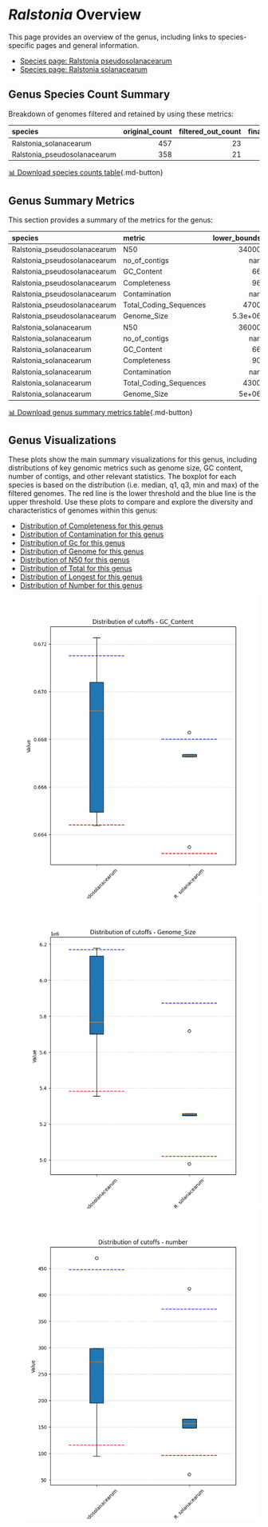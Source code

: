 # *Ralstonia* Overview
This page provides an overview of the genus, including links to species-specific pages and general information.

- [Species page: Ralstonia pseudosolanacearum](Ralstonia_pseudosolanacearum/index.md)
- [Species page: Ralstonia solanacearum](Ralstonia_solanacearum/index.md)
## Genus Species Count Summary
Breakdown of genomes filtered and retained by using these metrics:

| species                      |   original_count |   filtered_out_count |   final_count |
|:-----------------------------|-----------------:|---------------------:|--------------:|
| Ralstonia_solanacearum       |              457 |                   23 |           434 |
| Ralstonia_pseudosolanacearum |              358 |                   21 |           337 |


[📊 Download species counts table](species_counts.csv){.md-button}
## Genus Summary Metrics
This section provides a summary of the metrics for the genus:

| species                      | metric                 |   lower_bounds |   upper_bounds |
|:-----------------------------|:-----------------------|---------------:|---------------:|
| Ralstonia_pseudosolanacearum | N50                    |    34000       |      nan       |
| Ralstonia_pseudosolanacearum | no_of_contigs          |      nan       |      450       |
| Ralstonia_pseudosolanacearum | GC_Content             |       66       |       68       |
| Ralstonia_pseudosolanacearum | Completeness           |       96       |      nan       |
| Ralstonia_pseudosolanacearum | Contamination          |      nan       |        3       |
| Ralstonia_pseudosolanacearum | Total_Coding_Sequences |     4700       |     5600       |
| Ralstonia_pseudosolanacearum | Genome_Size            |        5.3e+06 |        6.2e+06 |
| Ralstonia_solanacearum       | N50                    |    36000       |      nan       |
| Ralstonia_solanacearum       | no_of_contigs          |      nan       |      380       |
| Ralstonia_solanacearum       | GC_Content             |       66       |       67       |
| Ralstonia_solanacearum       | Completeness           |       90       |      nan       |
| Ralstonia_solanacearum       | Contamination          |      nan       |        5       |
| Ralstonia_solanacearum       | Total_Coding_Sequences |     4300       |     5300       |
| Ralstonia_solanacearum       | Genome_Size            |        5e+06   |        5.9e+06 |


[📊 Download genus summary metrics table](genus_summary_metrics.csv){.md-button}
## Genus Visualizations
These plots show the main summary visualizations for this genus, including distributions of key genomic metrics such as genome size, GC content, number of contigs, and other relevant statistics. The boxplot for each species is based on the distribution (i.e. median, q1, q3, min and max) of the filtered genomes. The red line is the lower threshold and the blue line is the upper threshold. Use these plots to compare and explore the diversity and characteristics of genomes within this genus:

- [Distribution of Completeness for this genus](Completeness_Specific_boxplot_0.png)
- [Distribution of Contamination for this genus](Contamination_boxplot_0.png)
- [Distribution of Gc for this genus](GC_Content_boxplot_0.png)
- [Distribution of Genome for this genus](Genome_Size_boxplot_0.png)
- [Distribution of N50 for this genus](N50_boxplot_0.png)
- [Distribution of Total for this genus](Total_Coding_Sequences_boxplot_0.png)
- [Distribution of Longest for this genus](longest_boxplot_0.png)
- [Distribution of Number for this genus](number_boxplot_0.png)
![Distribution of Gc](GC_Content_boxplot_0.png)
![Distribution of Genome](Genome_Size_boxplot_0.png)
![Distribution of Number](number_boxplot_0.png)
